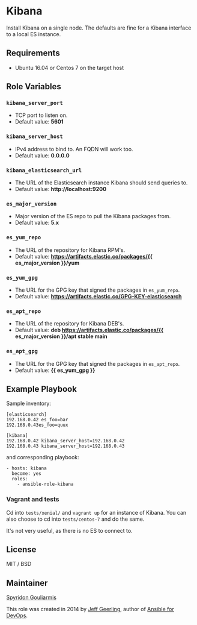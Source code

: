 # Kibana

Install Kibana on a single node. The defaults are fine for a Kibana interface
to a local ES instance.

## Requirements

* Ubuntu 16.04 or Centos 7 on the target host

## Role Variables

### `kibana_server_port`

- TCP port to listen on.
- Default value: **5601**

### `kibana_server_host`

- IPv4 address to bind to. An FQDN will work too.
- Default value: **0.0.0.0**

### `kibana_elasticsearch_url`

- The URL of the Elasticsearch instance Kibana should send queries to.
- Default value: **http://localhost:9200**

### `es_major_version`

- Major version of the ES repo to pull the Kibana packages from.
- Default value: **5.x**

### `es_yum_repo`

- The URL of the repository for Kibana RPM's.
- Default value: **https://artifacts.elastic.co/packages/{{ es_major_version }}/yum**

### `es_yum_gpg`

- The URL for the GPG key that signed the packages in `es_yum_repo`.
- Default value: **https://artifacts.elastic.co/GPG-KEY-elasticsearch**

### `es_apt_repo`

- The URL of the repository for Kibana DEB's.
- Default value: **deb https://artifacts.elastic.co/packages/{{ es_major_version }}/apt stable main**

### `es_apt_gpg`

- The URL for the GPG key that signed the packages in `es_apt_repo`.
- Default value: **{{ es_yum_gpg }}**

## Example Playbook

Sample inventory:

```
[elasticsearch]
192.168.0.42 es_foo=bar
192.168.0.43es_foo=quux

[kibana]
192.168.0.42 kibana_server_host=192.168.0.42
192.168.0.43 kibana_server_host=192.168.0.43
```

and corresponding playbook:

```
- hosts: kibana
  become: yes
  roles:
    - ansible-role-kibana
```

### Vagrant and tests

Cd into `tests/xenial/` and `vagrant up` for an instance of Kibana. You
can also choose to cd into `tests/centos-7` and do the same.

It's not very useful, as there is no ES to connect to.

## License

MIT / BSD

## Maintainer

[Spyridon Gouliarmis](mailto:spyridon.gouliarmis@data-essential.com)

This role was created in 2014 by [Jeff Geerling](https://www.jeffgeerling.com/), author of [Ansible for DevOps](https://www.ansiblefordevops.com/).
